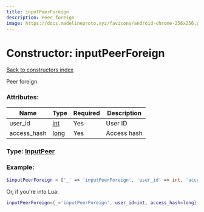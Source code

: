 ```yaml
---
title: inputPeerForeign
description: Peer foreign
image: https://docs.madelineproto.xyz/favicons/android-chrome-256x256.png
---
```

# Constructor: inputPeerForeign  
[Back to constructors index](index.md)



Peer foreign

### Attributes:

| Name     |    Type       | Required | Description |
|----------|---------------|----------|-------------|
|user\_id|[int](../types/int.md) | Yes|User ID|
|access\_hash|[long](../types/long.md) | Yes|Access hash|



### Type: [InputPeer](../types/InputPeer.md)


### Example:

```php
$inputPeerForeign = ['_' => 'inputPeerForeign', 'user_id' => int, 'access_hash' => long];
```  


Or, if you're into Lua:

```lua
inputPeerForeign={_='inputPeerForeign', user_id=int, access_hash=long}

```


